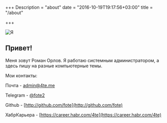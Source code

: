 +++
Description = "about"
date = "2016-10-19T19:17:56+03:00"
title = "/about"

+++

![Я](/img/orlov.jpg)


## Привет!

Меня зовут Роман Орлов. Я работаю системным администратором, а здесь пишу на разные компьютерные темы.


Мои контакты:

Почта - [admin@4te.me](mailto:admin@4te.me)

Telegram - [@fote2](https://t.me/fote2)

Github - [http://github.com/fote](http://github.com/fote)

ХабрКарьера - [https://career.habr.com/4te](https://career.habr.com/4te)
